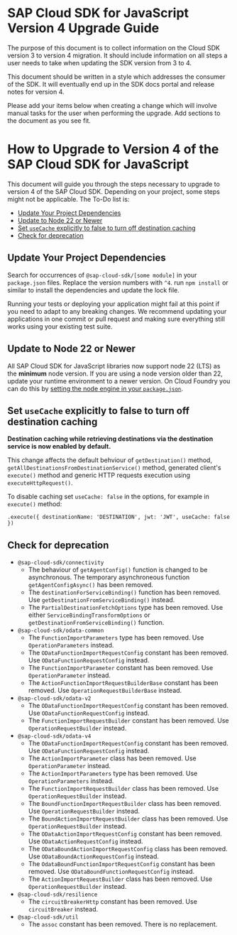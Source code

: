 # SAP Cloud SDK for JavaScript Version 4 Upgrade Guide <!-- omit from toc -->

The purpose of this document is to collect information on the Cloud SDK version 3 to version 4 migration.
It should include information on all steps a user needs to take when updating the SDK version from 3 to 4.

This document should be written in a style which addresses the consumer of the SDK.
It will eventually end up in the SDK docs portal and release notes for version 4.

Please add your items below when creating a change which will involve manual tasks for the user when performing the upgrade.
Add sections to the document as you see fit.

<!-- Everything below this line should be written in the style of end user documentation. If you need to add hints for SDK developers, to that above. -->

# How to Upgrade to Version 4 of the SAP Cloud SDK for JavaScript <!-- omit from toc -->

This document will guide you through the steps necessary to upgrade to version 4 of the SAP Cloud SDK.
Depending on your project, some steps might not be applicable.
The To-Do list is:

- [Update Your Project Dependencies](#update-your-project-dependencies)
- [Update to Node 22 or Newer](#update-to-node-22-or-newer)
- [Set `useCache` explicitly to false to turn off destination caching](#set-usecache-explicitly-to-false-to-turn-off-destination-caching)
- [Check for deprecation](#check-for-deprecation)

## Update Your Project Dependencies

Search for occurrences of `@sap-cloud-sdk/[some module]` in your `package.json` files.
Replace the version numbers with `^4`.
run `npm install` or similar to install the dependencies and update the lock file.

Running your tests or deploying your application might fail at this point if you need to adapt to any breaking changes.
We recommend updating your applications in one commit or pull request and making sure everything still works using your existing test suite.

## Update to Node 22 or Newer

All SAP Cloud SDK for JavaScript libraries now support node 22 (LTS) as the **minimum** node version.
If you are using a node version older than 22, update your runtime environment to a newer version.
On Cloud Foundry you can do this by [setting the node engine in your `package.json`](https://docs.cloudfoundry.org/buildpacks/node/index.html#runtime).

## Set `useCache` explicitly to false to turn off destination caching

**Destination caching while retrieving destinations via the destination service is now enabled by default.**

This change affects the default behviour of `getDestination()` method, `getAllDestinationsFromDestinationService()` method, generated client's `execute()` method and generic HTTP requests execution using `executeHttpRequest()`.

To disable caching set `useCache: false` in the options, for example in `execute()` method:

```TS
.execute({ destinationName: 'DESTINATION', jwt: 'JWT', useCache: false })
```

## Check for deprecation

- `@sap-cloud-sdk/connectivity`
  - The behaviour of `getAgentConfig()` function is changed to be asynchronous. The temporary asynchroneous function `getAgentConfigAsync()` has been removed.
  - The `destinationForServiceBinding()` function has been removed. Use `getDestinationFromServiceBinding()` instead.
  - The `PartialDestinationFetchOptions` type has been removed. Use either `ServiceBindingTransformOptions` or `getDestinationFromServiceBinding()` function.
- `@sap-cloud-sdk/odata-common`
  - The `FunctionImportParameters` type has been removed. Use `OperationParameters` instead.
  - The `ODataFunctionImportRequestConfig` constant has been removed. Use `ODataFunctionRequestConfig` instead.
  - The `FunctionImportParameter` constant has been removed. Use `OperationParameter` instead.
  - The `ActionFunctionImportRequestBuilderBase` constant has been removed. Use `OperationRequestBuilderBase` instead.
- `@sap-cloud-sdk/odata-v2`
  - The `ODataFunctionImportRequestConfig` constant has been removed. Use `ODataFunctionRequestConfig` instead.
  - The `FunctionImportRequestBuilder` constant has been removed. Use `OperationRequestBuilder` instead.
- `@sap-cloud-sdk/odata-v4`
  - The `ODataFunctionImportRequestConfig` constant has been removed. Use `ODataFunctionRequestConfig` instead.
  - The `ActionImportParameter` class has been removed. Use `OperationParameter` instead.
  - The `ActionImportParameters` type has been removed. Use `OperationParameters` instead.
  - The `FunctionImportRequestBuilder` class has been removed. Use `OperationRequestBuilder` instead.
  - The `BoundFunctionImportRequestBuilder` class has been removed. Use `OperationRequestBuilder` instead.
  - The `BoundActionImportRequestBuilder` class has been removed. Use `OperationRequestBuilder` instead.
  - The `ODataActionImportRequestConfig` constant has been removed. Use `ODataActionRequestConfig` instead.
  - The `ODataBoundActionImportRequestConfig` class has been removed. Use `ODataBoundActionRequestConfig` instead.
  - The `OdataBoundFunctionImportRequestConfig` constant has been removed. Use `ODataBoundFunctionRequestConfig` instead.
  - The `ActionImportRequestBuilder` class has been removed. Use `OperationRequestBuilder` instead.
- `@sap-cloud-sdk/resilience`
  - The `circuitBreakerHttp` constant has been removed. Use `circuitBreaker` instead.
- `@sap-cloud-sdk/util`
  - The `assoc` constant has been removed. There is no replacement.
